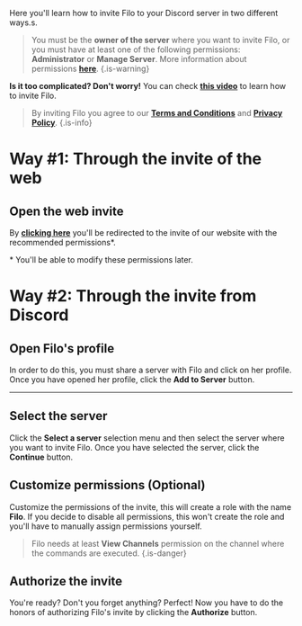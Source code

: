 Here you'll learn how to invite Filo to your Discord server in two different ways.s.

> You must be the **owner of the server** where you want to invite Filo, or you must have at least one of the following permissions: **Administrator** or **Manage Server**. More information about permissions **[here](https://support.discord.com/hc/en-us/articles/206029707)**.
{.is-warning}

**Is it too complicated? Don't worry!**
You can check **[this video](https://www.youtube.com/watch?v=1kCAgpOw-g0)** to learn how to invite Filo.

> By inviting Filo you agree to our **[Terms and Conditions]({{LINKS_MAIN}}/terms)** and **[Privacy Policy]({{LINKS_MAIN}}/privacy)**.
{.is-info}

# Way #1: Through the invite of the web

## Open the web invite

By **[clicking here]({{LINKS_MAIN}}/invite)** you'll be redirected to the invite of our website with the recommended permissions\*.

\* You'll be able to modify these permissions later.

# Way #2: Through the invite from Discord

## Open Filo's profile

In order to do this, you must share a server with Filo and click on her profile. Once you have opened her profile, click the **Add to Server** button.

---

## Select the server

Click the **Select a server** selection menu and then select the server where you want to invite Filo. Once you have selected the server, click the **Continue** button.

## Customize permissions (Optional)

Customize the permissions of the invite, this will create a role with the name **Filo**.
If you decide to disable all permissions, this won't create the role and you'll have to manually assign permissions yourself.

> Filo needs at least **View Channels** permission on the channel where the commands are executed.
{.is-danger}

## Authorize the invite

You're ready? Don't you forget anything? Perfect!
Now you have to do the honors of authorizing Filo's invite by clicking the **Authorize** button.
